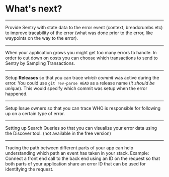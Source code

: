 # What's next?

---

Provide Sentry with state data to the error event (context, breadcrumbs etc) to improve tracability of the error (what was done prior to the error, like waypoints on the way to the error).

---

When your application grows you might get too many errors to handle. In order to cut down on costs you can choose which transactions to send to Sentry by Sampling Transactions.

---

Setup **Releases** so that you can trace *which commit* was active during the error. You could use `git rev-parse HEAD`  as a release name (*it should be unique*). This would specify which commit was setup when the error happened.

---

Setup Issue owners so that you can trace WHO is responsible for following up on a certain type of error.

---

Setting up Search Queries so that you can visualize your error data using the Discover tool. (not available in the free version)

---


Tracing the path between different parts of your app can help understanding which path an event has taken in your stack. Example: Connect a front end call to the back end using an ID on the request so that both parts of your application share an error ID that can be used for identifying the request.